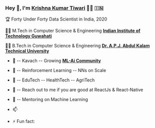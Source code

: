 ### Hey 👋, I'm [Krishna Kumar Tiwari]() 👨‍💻 	:india:

:trophy: Forty Under Forty Data Scientist in India, 2020


👨‍🎓 M.Tech in Computer Science & Engineering **[Indian Institute of Technology Guwahati](https://www.iitg.ac.in/)** 

👨‍🎓 B.Tech in Computer Science & Engineering **[Dr. A.P.J. Abdul Kalam Technical University](https://www.akgec.ac.in/)** 


- 🔭
-- Kavach
-- Growing **[ML-Ai Community](https://ml-ai.in/)** 

- 🌱
-- Reinforcement Learning
-- NNs on Scale

- 👯
-- EduTech
-- HealthTech
-- AgriTech

- 🤔 
-- Reach out to me if you are good at ReactJs & React-Native

- 💬
-- Mentoring on Machine Learning

- 📫 

- ⚡ Fun fact: 

<!--
**KrishnaKumarTiwari/KrishnaKumarTiwari** is a ✨ _special_ ✨ repository because its `README.md` (this file) appears on your GitHub profile.

Here are some ideas to get you started:

- 🔭 I’m currently working on ...
- 🌱 I’m currently learning ...
- 👯 I’m looking to collaborate on ...
- 🤔 I’m looking for help with ...
- 💬 Ask me about ...
- 📫 How to reach me: ...
- 😄 Pronouns: ...
- ⚡ Fun fact: ...
-->
